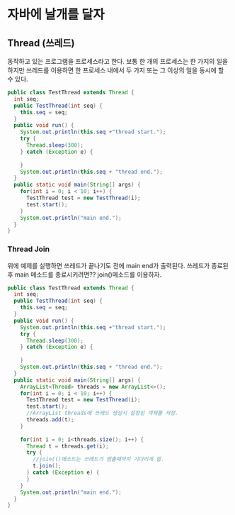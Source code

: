 # 자바에 날개를 달자
## Thread (쓰레드)
동작하고 있는 프로그램을 프로세스라고 한다.
보통 한 개의 프로세스는 한 가지의 일을 하지만
쓰레드를 이용하면 한 프로세스 내에서 두 가지 또는 그 이상의 일을 동시에 할 수 있다.

```java
public class TestThread extends Thread {
  int seq;
  public TestThread(int seq) {
    this.seq = seq;
  }
  public void run() {
    System.out.println(this.seq +"thread start.");
    try {
      Thread.sleep(300);
    } catch (Exception e) {
    
    }
    System.out.println(this.seq + "thread end.");
  }
  public static void main(String[] args) {
    for(int i = 0; i < 10; i++) {
      TestThread test = new TestThread(i);
      test.start();
    }
    System.out.println("main end.");
  }
}
```


### Thread Join
위에 예제를 실행하면 쓰레드가 끝나기도 전에 main end가 출력된다.
쓰레드가 종료된 후 main 메소드를 종료시키려면??
join()메소드를 이용하자.



```java
public class TestThread extends Thread {
  int seq;
  public TestThread(int seq) {
    this.seq = seq;
  }
  public void run() {
    System.out.println(this.seq +"thread start.");
    try {
      Thread.sleep(300);
    } catch (Exception e) {
    
    }
    System.out.println(this.seq + "thread end.");
  }
  public static void main(String[] args) {
    ArrayList<Thread> threads = new ArrayList<>();
    for(int i = 0; i < 10; i++) {
      TestThread test = new TestThread(i);
      test.start();
      //ArrayList threads에 쓰레드 생성시 설정된 객체를 저장.
      threads.add(t);
    }
    
    for(int i = 0; i<threads.size(); i++) {
      Thread t = threads.get(i);
      try {
        //join(()메소드는 쓰레드가 멈출때까지 기다리게 함.
        t.join();
      } catch (Exception e) {
      }
    }
    System.out.println("main end.");
  }
}
```
